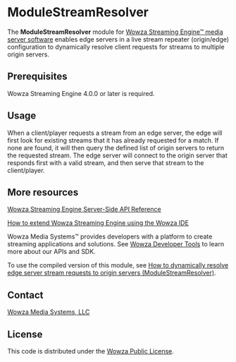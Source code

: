 # ModuleStreamResolver
The **ModuleStreamResolver** module for [Wowza Streaming Engine™ media server software](https://www.wowza.com/products/streaming-engine) enables edge servers in a live stream repeater (origin/edge) configuration to dynamically resolve client requests for streams to multiple origin servers.

## Prerequisites
Wowza Streaming Engine 4.0.0 or later is required.

## Usage
When a client/player requests a stream from an edge server, the edge will first look for existing streams that it has already requested for a match. If none are found, it will then query the defined list of origin servers to return the requested stream. The edge server will connect to the origin server that responds first with a valid stream, and then serve that stream to the client/player.

## More resources
[Wowza Streaming Engine Server-Side API Reference](https://www.wowza.com/resources/WowzaStreamingEngine_ServerSideAPI.pdf)

[How to extend Wowza Streaming Engine using the Wowza IDE](https://www.wowza.com/forums/content.php?759-How-to-extend-Wowza-Streaming-Engine-using-the-Wowza-IDE)

Wowza Media Systems™ provides developers with a platform to create streaming applications and solutions. See [Wowza Developer Tools](https://www.wowza.com/resources/developers) to learn more about our APIs and SDK.

To use the compiled version of this module, see [How to dynamically resolve edge server stream requests to origin servers (ModuleStreamResolver)](https://www.wowza.com/forums/content.php?815-How-to-dynamically-resolve-edge-server-stream-requests-to-origin-servers-%28ModuleStreamResolver%29).

## Contact
[Wowza Media Systems, LLC](https://www.wowza.com/contact)

## License
This code is distributed under the [Wowza Public License](https://github.com/WowzaMediaSystems/wse-plugin-streamresolver/blob/master/LICENSE.txt).
